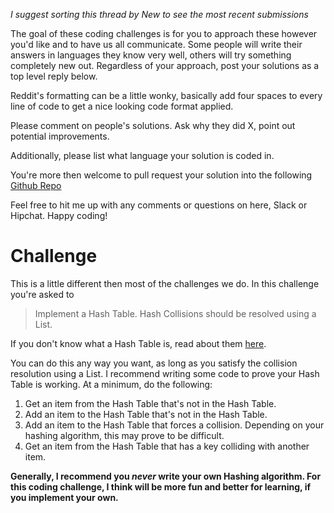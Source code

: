 _I suggest sorting this thread by *New* to see the most recent submissions_

The goal of these coding challenges is for you to approach these however you'd like and to have us all communicate. Some people will write their answers in languages they know very well, others will try something completely new out. Regardless of your approach, post your solutions as a top level reply below.

Reddit's formatting can be a little wonky, basically add four spaces to every line of code to get a nice looking code format applied.

Please comment on people's solutions. Ask why they did X, point out potential improvements.

Additionally, please list what language your solution is coded in.

You're more then welcome to pull request your solution into the following [Github Repo](https://github.com/GregHilston/Code-Foo)

Feel free to hit me up with any comments or questions on here, Slack or Hipchat. Happy coding!

# Challenge

This is a little different then most of the challenges we do. In this challenge you're asked to 

> Implement a Hash Table. Hash Collisions should be resolved using a List.

If you don't know what a Hash Table is, read about them [here](https://www.interviewcake.com/concept/java/hash-map).

You can do this any way you want, as long as you satisfy the collision resolution using a List. I recommend writing some code to prove your Hash Table is working. At a minimum, do the following:

1. Get an item from the Hash Table that's not in the Hash Table.
2. Add an item to the Hash Table that's not in the Hash Table.
3. Add an item to the Hash Table that forces a collision. Depending on your hashing algorithm, this may prove to be difficult.
4. Get an item from the Hash Table that has a key colliding with another item.

**Generally, I recommend you _never_ write your own Hashing algorithm. For this coding challenge, I think will be more fun and better for learning, if you implement your own.**